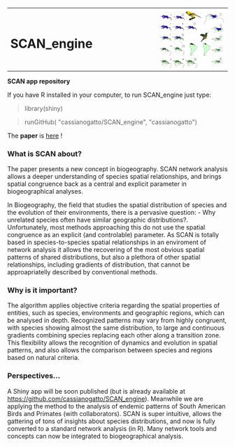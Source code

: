 
<table style  = 'border: 0px'>
  <tr>
    <td width = 20%>
      <h1 style = "float:letf;"> SCAN_engine </h1>
    </td>
    <td width = 30%> </td>
    <td width = 35%>
      <img width = 100% style = " align: right ; float:right;" src = "scan_maps_Icterus_Amazilia.png">
    </td>
  </tr>
</table>

__SCAN app repository__

If you have R installed in your computer, to run SCAN_engine just type:

>library(shiny)

>runGitHub( "cassianogatto/SCAN_engine", "cassianogatto")

The **paper** is [here](https://journals.plos.org/plosone/article?id=10.1371/journal.pone.0245818) !

### What is SCAN about?
The paper presents a new concept in biogeography. SCAN network analysis allows a deeper understanding of species spatial relationships, and brings spatial congruence back as a central and explicit parameter in biogeographical analyses.

In Biogeography, the  field that studies the spatial distribution of species and the evolution of their environments, there is a pervasive question: - Why unrelated species often have similar geographic distributions?. Unfortunately, most methods approaching this do not use the spatial congruence as an explicit (and controlable) parameter. As SCAN is totally based in species-to-species spatial relationships in an enviroment of network analysis it allows the recovering of the most obvious spatial patterns of shared distributions, but also a plethora of other spatial relationships, including gradients of distribution, that cannot be approapriatelly described by conventional methods.
### Why is it important?

The algorithm applies objective criteria regarding the spatial properties of entities, such as species, environments and geographic regions, which can be analysed in depth. Recognized patterns may vary from highly congruent, with species showing almost the same distribution, to large and continuous gradients combining species replacing each other along a transition zone. This flexibility allows  the recognition of dynamics and evolution in spatial patterns, and also allows the comparison between species and regions based on natural criteria.

### Perspectives...
A Shiny app will be soon published (but is already available at https://github.com/cassianogatto/SCAN_engine). Meanwhile we are applying the method to the analysis of endemic patterns of South American Birds and Primates (with collaborators). SCAN is super intuitive, allows the gattering of tons of insights about species distributions, and now is fully converted to a standard network analysis (in R). Many network tools and concepts can now be integrated to biogeographical analysis.
